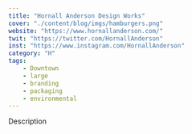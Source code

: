 ```yaml
---
title: "Hornall Anderson Design Works"
cover: "./content/blog/imgs/hamburgers.png"
website: "https://www.hornallanderson.com/"
twit: "https://twitter.com/HornallAnderson"
inst: "https://www.instagram.com/HornallAnderson"
category: "H"
tags:
    - Downtown
    - large
    - branding
    - packaging
    - environmental
---
```


Description
